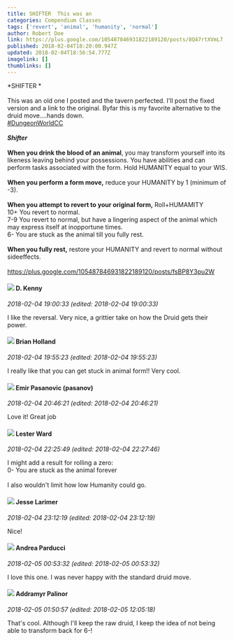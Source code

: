 ```yaml
---
title: SHIFTER  This was an
categories: Compendium Classes
tags: ['revert', 'animal', 'humanity', 'normal']
author: Robert Doe
link: https://plus.google.com/105487846931822189120/posts/8Q47rtXVmL7
published: 2018-02-04T18:20:00.947Z
updated: 2018-02-04T18:56:54.777Z
imagelink: []
thumblinks: []
---
```


*SHIFTER *<br /><br />This was an old one I posted and the tavern perfected. I&#39;ll post the fixed version and a link to the original. Byfar this is my favorite alternative to the druid move....hands down.<br /><a rel="nofollow" class="ot-hashtag" href="https://plus.google.com/s/%23DungeonWorldCC/posts">#DungeonWorldCC</a><br /><br /><b><i>Shifter</i></b><br /><br /><b>When you drink the blood of an animal</b>, you may transform yourself into its likeness leaving behind your possessions. You have abilities and can perform tasks associated with the form. Hold HUMANITY equal to your WIS.<br /><br /><b>When you perform a form move,</b> reduce your HUMANITY by 1 (minimum of -3).<br /><br /><b>When you attempt to revert to your original form,</b> Roll+HUMAMITY<br />10+ You revert to normal.<br />7-9 You revert to normal, but have a lingering aspect of the animal which may express itself at inopportune times.<br />6- You are stuck as the animal till you fully rest.﻿<br /><br /><b>When you fully rest,</b> restore your HUMANITY and revert to normal without sideeffects.<br /><br /><a href="https://plus.google.com/105487846931822189120/posts/fsBP8Y3pu2W" class="ot-anchor">https://plus.google.com/105487846931822189120/posts/fsBP8Y3pu2W</a>
<div id='comment z13mjzb51wigc3bdg235x3iimquuyzcgm04'>
  <h4><img src='{{site.baseurl}}//images/avatars/102891003367180096732_photo.jpg'> D. Kenny</h4>
      <p><cite>2018-02-04 19:00:33 (edited: 2018-02-04 19:00:33)</cite></p>
        <p>I like the reversal. Very nice, a grittier take on how the Druid gets their power.</p>
</div>
        

<div id='comment z13mjzb51wigc3bdg235x3iimquuyzcgm04'>
  <h4><img src='{{site.baseurl}}//images/avatars/101824580455031797035_photo.jpg'> Brian Holland</h4>
      <p><cite>2018-02-04 19:55:23 (edited: 2018-02-04 19:55:23)</cite></p>
        <p>I really like that you can get stuck in animal form!! Very cool.</p>
</div>
        

<div id='comment z13mjzb51wigc3bdg235x3iimquuyzcgm04'>
  <h4><img src='{{site.baseurl}}//images/avatars/107904205842562911668_photo.jpg'> Emir Pasanovic (pasanov)</h4>
      <p><cite>2018-02-04 20:46:21 (edited: 2018-02-04 20:46:21)</cite></p>
        <p>Love it! Great job</p>
</div>
        

<div id='comment z13mjzb51wigc3bdg235x3iimquuyzcgm04'>
  <h4><img src='{{site.baseurl}}//images/avatars/108131264929529993281_photo.jpg'> Lester Ward</h4>
      <p><cite>2018-02-04 22:25:49 (edited: 2018-02-04 22:27:46)</cite></p>
        <p>I might add a result for rolling a zero:<br />0- You are stuck as the animal forever<br /><br />I also wouldn&#39;t limit how low Humanity could go.</p>
</div>
        

<div id='comment z13mjzb51wigc3bdg235x3iimquuyzcgm04'>
  <h4><img src='{{site.baseurl}}//images/avatars/109550715857422337203_photo.jpg'> Jesse Larimer</h4>
      <p><cite>2018-02-04 23:12:19 (edited: 2018-02-04 23:12:19)</cite></p>
        <p>Nice!</p>
</div>
        

<div id='comment z13mjzb51wigc3bdg235x3iimquuyzcgm04'>
  <h4><img src='{{site.baseurl}}//images/avatars/101076298485951808085_photo.jpg'> Andrea Parducci</h4>
      <p><cite>2018-02-05 00:53:32 (edited: 2018-02-05 00:53:32)</cite></p>
        <p>I love this one. I was never happy with the standard druid move.</p>
</div>
        

<div id='comment z13mjzb51wigc3bdg235x3iimquuyzcgm04'>
  <h4><img src='{{site.baseurl}}//images/avatars/100410765634052727875_photo.jpg'> Addramyr Palinor</h4>
      <p><cite>2018-02-05 01:50:57 (edited: 2018-02-05 12:05:18)</cite></p>
        <p>That&#39;s cool. Although I&#39;ll keep the raw druid, I keep the idea of not being able to transform back for 6-!</p>
</div>
        